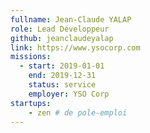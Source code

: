 ```yaml
---
fullname: Jean-Claude YALAP
role: Lead Développeur
github: jeanclaudeyalap
link: https://www.ysocorp.com
missions:
  - start: 2019-01-01
    end: 2019-12-31
    status: service
    employer: YSO Corp
startups:
    - zen # de pole-emploi
---
```

